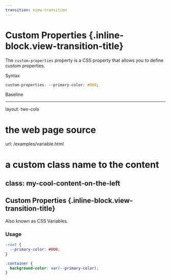 ```yaml
---
transition: view-transition
---
```


# Custom Properties {.inline-block.view-transition-title}

The `custom-properties` property is a CSS property that allows you to define custom properties.

Syntax

```css
custom-properties: --primary-color: #000;
```

Baseline

<BaselineChecker feature-name="custom-properties" />


---
layout: two-cols

# the web page source
url: /examples/variable.html

# a custom class name to the content
class: my-cool-content-on-the-left
---

## Custom Properties {.inline-block.view-transition-title}

Also known as CSS Variables.

###  Usage

```css {*|2|6|*}
:root {
  --primary-color: #000;
}

.container {
  background-color: var(--primary-color);
}
```
